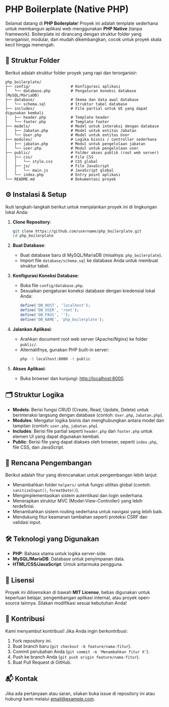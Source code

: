 # PHP Boilerplate (Native PHP)

Selamat datang di **PHP Boilerplate**! Proyek ini adalah template sederhana untuk membangun aplikasi web menggunakan **PHP Native** (tanpa framework). Boilerplate ini dirancang dengan struktur folder yang terorganisir, modular, dan mudah dikembangkan, cocok untuk proyek skala kecil hingga menengah.

## 📂 Struktur Folder

Berikut adalah struktur folder proyek yang rapi dan terorganisir:

```
php_boilerplate/
├── config/                  # Konfigurasi aplikasi
│   └── database.php         # Pengaturan koneksi database (MySQL/MariaDB)
├── database/                # Skema dan data awal database
│   └── schema.sql           # Struktur tabel database
├── includes/                # File partial untuk UI yang dapat digunakan kembali
│   ├── header.php           # Template header
│   └── footer.php           # Template footer
├── models/                  # Model untuk interaksi dengan database
│   ├── Jabatan.php          # Model untuk entitas Jabatan
│   └── User.php             # Model untuk entitas User
├── modules/                 # Logika bisnis / controller sederhana
│   ├── jabatan.php          # Modul untuk pengelolaan jabatan
│   └── user.php             # Modul untuk pengelolaan user
├── public/                  # Folder akses publik (root web server)
│   ├── css/                 # File CSS
│   │   └── style.css        # CSS global
│   ├── js/                  # File JavaScript
│   │   └── main.js          # JavaScript global
│   └── index.php            # Entry point aplikasi
└── README.md                # Dokumentasi proyek
```

## ⚙️ Instalasi & Setup

Ikuti langkah-langkah berikut untuk menjalankan proyek ini di lingkungan lokal Anda:

1. **Clone Repository**:
    ```bash
    git clone https://github.com/username/php_boilerplate.git
    cd php_boilerplate
    ```

2. **Buat Database**:
    - Buat database baru di MySQL/MariaDB (misalnya: `php_boilerplate`).
    - Import file `database/schema.sql` ke database Anda untuk membuat struktur tabel.

3. **Konfigurasi Koneksi Database**:
    - Buka file `config/database.php`.
    - Sesuaikan pengaturan koneksi database dengan kredensial lokal Anda:
      ```php
      define('DB_HOST', 'localhost');
      define('DB_USER', 'root');
      define('DB_PASS', '');
      define('DB_NAME', 'php_boilerplate');
      ```

4. **Jalankan Aplikasi**:
    - Arahkan document root web server (Apache/Nginx) ke folder `public/`.
    - Alternatifnya, gunakan PHP built-in server:
      ```bash
      php -S localhost:8000 -t public
      ```

5. **Akses Aplikasi**:
    - Buka browser dan kunjungi: [http://localhost:8000](http://localhost:8000).

## 🗂️ Struktur Logika

- **Models**: Berisi fungsi CRUD (Create, Read, Update, Delete) untuk berinteraksi langsung dengan database (contoh: `User.php`, `Jabatan.php`).
- **Modules**: Mengatur logika bisnis dan menghubungkan antara model dan tampilan (contoh: `user.php`, `jabatan.php`).
- **Includes**: Berisi file partial seperti `header.php` dan `footer.php` untuk elemen UI yang dapat digunakan kembali.
- **Public**: Berisi file yang dapat diakses oleh browser, seperti `index.php`, file CSS, dan JavaScript.

## 🚀 Rencana Pengembangan

Berikut adalah fitur yang direncanakan untuk pengembangan lebih lanjut:
- Menambahkan folder `helpers/` untuk fungsi utilitas global (contoh: `sanitizeInput()`, `formatDate()`).
- Mengimplementasikan sistem autentikasi dan login sederhana.
- Menerapkan struktur MVC (Model-View-Controller) yang lebih terdefinisi.
- Menambahkan sistem routing sederhana untuk navigasi yang lebih baik.
- Mendukung fitur keamanan tambahan seperti proteksi CSRF dan validasi input.

## 🛠️ Teknologi yang Digunakan

- **PHP**: Bahasa utama untuk logika server-side.
- **MySQL/MariaDB**: Database untuk penyimpanan data.
- **HTML/CSS/JavaScript**: Untuk antarmuka pengguna.

## 📝 Lisensi

Proyek ini dilisensikan di bawah **MIT License**, bebas digunakan untuk keperluan belajar, pengembangan aplikasi internal, atau proyek open-source lainnya. Silakan modifikasi sesuai kebutuhan Anda!

## 🤝 Kontribusi

Kami menyambut kontribusi! Jika Anda ingin berkontribusi:
1. Fork repository ini.
2. Buat branch baru (`git checkout -b feature/nama-fitur`).
3. Commit perubahan Anda (`git commit -m 'Menambahkan fitur X'`).
4. Push ke branch Anda (`git push origin feature/nama-fitur`).
5. Buat Pull Request di GitHub.

## 📬 Kontak

Jika ada pertanyaan atau saran, silakan buka issue di repository ini atau hubungi kami melalui [email@example.com](mailto:email@example.com).